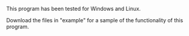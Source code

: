 This program has been tested for Windows and Linux.

Download the files in "example" for a sample of the functionality of this program.

